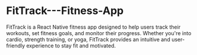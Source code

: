 # FitTrack---Fitness-App
FitTrack is a React Native fitness app designed to help users track their workouts, set fitness goals, and monitor their progress. Whether you're into cardio, strength training, or yoga, FitTrack provides an intuitive and user-friendly experience to stay fit and motivated.
